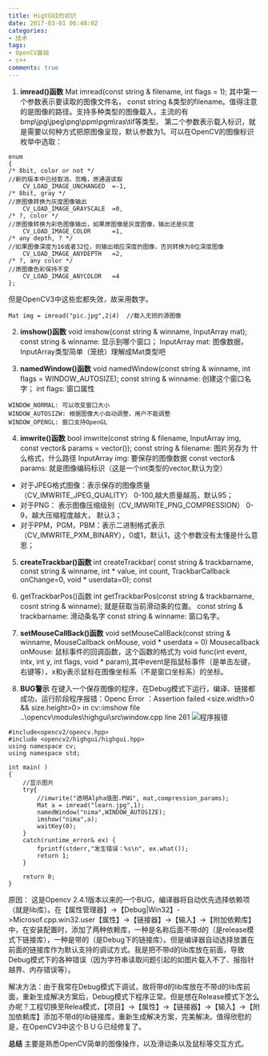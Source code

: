 ```yaml
---
title: HigtGUI的初识
date: 2017-03-01 06:48:02
categories:
- 技术
tags:
- OpenCV基础
- c++
comments: true
---
```


1. <b>imread()函数</b>
	Mat imread(const string & filename, int flags = 1);
其中第一个参数表示要读取的图像文件名， const string &类型的filename。值得注意的是图像的路径。支持多种类型的图像载入，主流的有bmp\jpg\jpeg\png\ppm\pgm\ras\tif等类型。
第二个参数表示载入标识，就是需要以何种方式把原图像呈现，默认参数为1。可以在OpenCV的图像标识枚举中选取：

```
enum
{
/* 8bit, color or not */
//新的版本中已经取消，忽略，原通道读取
    CV_LOAD_IMAGE_UNCHANGED  =-1, 
/* 8bit, gray */
//原图像转换为灰度图像输出
    CV_LOAD_IMAGE_GRAYSCALE  =0,
/* ?, color */
//原图像转换为彩色图像输出，如果原图像是灰度图像，输出还是灰度
    CV_LOAD_IMAGE_COLOR      =1,
/* any depth, ? */
//如果图像深度为16或者32位，则输出相应深度的图像，否则转换为8位深度图像
    CV_LOAD_IMAGE_ANYDEPTH   =2,
/* ?, any color */
//原图像色彩保持不变
    CV_LOAD_IMAGE_ANYCOLOR   =4
};
```
但是OpenCV3中这些宏都失效，故采用数字。
```
Mat img = imread("pic.jpg",2|4)  //载入无损的源图像
```
<!--more-->
2. <b>imshow()函数</b>
void imshow(const string & winname, InputArray mat);
const string & winname: 显示到哪个窗口；
InputArray mat: 图像数据，InputArray类型简单（笼统）理解成Mat类型吧

3. <b>namedWindow()函数</b>
void namedWindow(const string & winname, int flags = WINDOW_AUTOSIZE);
const string & winname: 创建这个窗口名字；
int flags: 窗口属性
```
WINDOW_NORMAL: 可以改变窗口大小
WINDOW_AUTOSIZW: 根据图像大小自动调整，用户不能调整
WINDOW_OPENGL: 窗口支持OpenGL
```

4. <b>imwrite()函数</b>
bool imwrite(const string & filename, InputArray img, const vector<int>& params = vector<int>());
const string & filename: 图片另存为 什么格式，什么路径
InputArray img: 要保存的图像数据
const vector<int>& params: 就是图像编码标识（这是一个int类型的vector,默认为空）
+ 对于JPEG格式图像：表示保存的图像质量（CV_IMWRITE_JPEG_QUALITY） 0-100,越大质量越高，默认95；
+ 对于PNG： 表示图像压缩级别（CV_IMWRITE_PNG_COMPRESSION） 0-9，越大压缩程度越大， 默认3；
+ 对于PPM，PGM，PBM：表示二进制格式表示（CV_IMWRITE_PXM_BINARY），0或1，默认1，这个参数没有太懂是什么意思；

5. <b>createTrackbar()函数</b>
int createTrackbar( const string & trackbarname, const string & winname, int * value, int count,  TrackbarCallback onChange=0, void * userdata=0);
const

6. </b>getTrackbarPos()函数</b>
int getTrackbarPos(const string & trackbarname, cosnt string & winname);
就是获取当前滑动条的位置。
const string & trackbarname: 滑动条名字
const string & winname: 窗口名字。

7. <b>setMouseCallBack()函数</b>
void setMouseCallBack(const string & winname, MouseCallback onMouse, void * userdata = 0)
Mousecallback onMouse: 鼠标事件的回调函数，这个函数的格式为 void func(int event, intx, int y, int flags, void * param),其中event是指鼠标事件（是单击左键，右键等），x和y表示鼠标在图像坐标系（不是窗口坐标系）的坐标。



8. <b>BUG警示</b>
在键入一个保存图像的程序，在Debug模式下运行，编译、链接都成功，运行阶段程序报错：Openc Error ：Assertion failed <size.width>0 && size.height>0> in cv::imshow file ..\opencv\modules\highgui\src\window.cpp line 261
![程序报错](http://oapeb119y.bkt.clouddn.com/Highgui%E4%B9%8B%E9%93%BE%E6%8E%A5%E5%BA%93%E9%94%99%E8%AF%AF%EF%BD%82.png)

```
#include<opencv2/opencv.hpp>
#include <opencv2/highgui/highgui.hpp>
using namespace cv;
using namespace std;

int main( )
{
	//显示图片
	try{
		//imwrite("透明Alpha值图.PNG", mat,compression_params);
		Mat a = imread("learn.jpg",1);
		namedWindow("nima",WINDOW_AUTOSIZE);
		imshow("nima",a);
		waitKey(0);
	}
	catch(runtime_error& ex) {
		fprintf(stderr,"发生错误：%s\n", ex.what());
		return 1;
	}

	return 0;
}
```
原因： 这是Opencv 2.4.1版本以来的一个BUG，编译器将自动优先选择依赖项（就是lib库）。在【属性管理器】->【Debug|Win32】->Microsof.cpp.win32.user【属性】->【链接器】->【输入】->【附加依赖库】中，在安装配置时，添加了两种依赖库，一种是名称后面不带d的（是release模式下链接库），一种是带的（是Debug下的链接库）。但是编译器自动选择放置在前面的链接库作为默认支持的调试方式。我是把不带d的lib库放在前面，导致Debug模式下的各种错误（因为字符串读取问题引起的如图片载入不了、报指针越界、内存错误等）。

解决方法：由于我常在Debug模式下调试，故将带d的lib库放在不带d的lib库前面，重新生成解决方案后，Debug模式下程序正常。但是想在Release模式下怎么办呢？工程切换至Relea模式，【项目】->【属性】->【链接器】->【输入】->【附加依赖库】添加不带d的lib链接库，重新生成解决方案，完美解决。值得欣慰的是，在OpenCV3中这个ＢＵＧ已经修复了。

<b>总结</b>
主要是熟悉OpenCV简单的图像操作，以及滑动条以及鼠标等交互方式。

